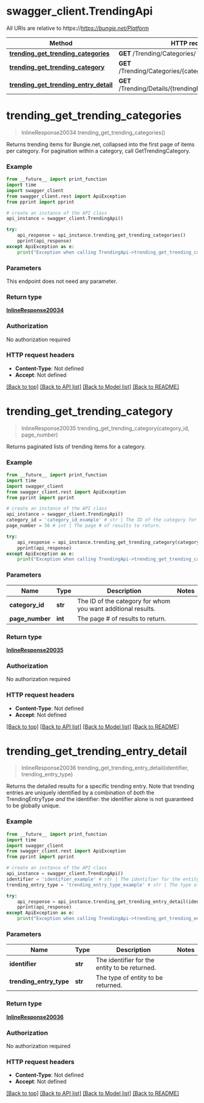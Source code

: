 # swagger_client.TrendingApi

All URIs are relative to *https://https://bungie.net/Platform*

Method | HTTP request | Description
------------- | ------------- | -------------
[**trending_get_trending_categories**](TrendingApi.md#trending_get_trending_categories) | **GET** /Trending/Categories/ | 
[**trending_get_trending_category**](TrendingApi.md#trending_get_trending_category) | **GET** /Trending/Categories/{categoryId}/{pageNumber}/ | 
[**trending_get_trending_entry_detail**](TrendingApi.md#trending_get_trending_entry_detail) | **GET** /Trending/Details/{trendingEntryType}/{identifier}/ | 


# **trending_get_trending_categories**
> InlineResponse20034 trending_get_trending_categories()



Returns trending items for Bungie.net, collapsed into the first page of items per category.  For pagination within a category, call GetTrendingCategory.

### Example 
```python
from __future__ import print_function
import time
import swagger_client
from swagger_client.rest import ApiException
from pprint import pprint

# create an instance of the API class
api_instance = swagger_client.TrendingApi()

try: 
    api_response = api_instance.trending_get_trending_categories()
    pprint(api_response)
except ApiException as e:
    print("Exception when calling TrendingApi->trending_get_trending_categories: %s\n" % e)
```

### Parameters
This endpoint does not need any parameter.

### Return type

[**InlineResponse20034**](InlineResponse20034.md)

### Authorization

No authorization required

### HTTP request headers

 - **Content-Type**: Not defined
 - **Accept**: Not defined

[[Back to top]](#) [[Back to API list]](../README.md#documentation-for-api-endpoints) [[Back to Model list]](../README.md#documentation-for-models) [[Back to README]](../README.md)

# **trending_get_trending_category**
> InlineResponse20035 trending_get_trending_category(category_id, page_number)



Returns paginated lists of trending items for a category.

### Example 
```python
from __future__ import print_function
import time
import swagger_client
from swagger_client.rest import ApiException
from pprint import pprint

# create an instance of the API class
api_instance = swagger_client.TrendingApi()
category_id = 'category_id_example' # str | The ID of the category for whom you want additional results.
page_number = 56 # int | The page # of results to return.

try: 
    api_response = api_instance.trending_get_trending_category(category_id, page_number)
    pprint(api_response)
except ApiException as e:
    print("Exception when calling TrendingApi->trending_get_trending_category: %s\n" % e)
```

### Parameters

Name | Type | Description  | Notes
------------- | ------------- | ------------- | -------------
 **category_id** | **str**| The ID of the category for whom you want additional results. | 
 **page_number** | **int**| The page # of results to return. | 

### Return type

[**InlineResponse20035**](InlineResponse20035.md)

### Authorization

No authorization required

### HTTP request headers

 - **Content-Type**: Not defined
 - **Accept**: Not defined

[[Back to top]](#) [[Back to API list]](../README.md#documentation-for-api-endpoints) [[Back to Model list]](../README.md#documentation-for-models) [[Back to README]](../README.md)

# **trending_get_trending_entry_detail**
> InlineResponse20036 trending_get_trending_entry_detail(identifier, trending_entry_type)



Returns the detailed results for a specific trending entry.  Note that trending entries are uniquely identified by a combination of *both* the TrendingEntryType *and* the identifier: the identifier alone is not guaranteed to be globally unique.

### Example 
```python
from __future__ import print_function
import time
import swagger_client
from swagger_client.rest import ApiException
from pprint import pprint

# create an instance of the API class
api_instance = swagger_client.TrendingApi()
identifier = 'identifier_example' # str | The identifier for the entity to be returned.
trending_entry_type = 'trending_entry_type_example' # str | The type of entity to be returned.

try: 
    api_response = api_instance.trending_get_trending_entry_detail(identifier, trending_entry_type)
    pprint(api_response)
except ApiException as e:
    print("Exception when calling TrendingApi->trending_get_trending_entry_detail: %s\n" % e)
```

### Parameters

Name | Type | Description  | Notes
------------- | ------------- | ------------- | -------------
 **identifier** | **str**| The identifier for the entity to be returned. | 
 **trending_entry_type** | **str**| The type of entity to be returned. | 

### Return type

[**InlineResponse20036**](InlineResponse20036.md)

### Authorization

No authorization required

### HTTP request headers

 - **Content-Type**: Not defined
 - **Accept**: Not defined

[[Back to top]](#) [[Back to API list]](../README.md#documentation-for-api-endpoints) [[Back to Model list]](../README.md#documentation-for-models) [[Back to README]](../README.md)

